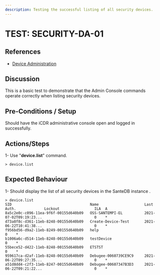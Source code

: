 ```yaml
---
description: Testing the successful listing of all security devices.
---
```


# TEST: SECURITY-DA-01

## References

* [Device Administration](../../../../../../operations/system-administration/host-administration/santedb-icdr-admin-console/untitled.md)

## Discussion

This is a basic test to demonstrate that the Admin Console commands operate correctly when listing security devices.

## Pre-Conditions / Setup

Should have the iCDR administrative console open and logged in successfully.

## Actions/Steps

1- Use "**device.list**" command.

```
> device.list
```

## Expected Behaviour

1- Should display the list of all security devices in the SanteDB instance .

```
> device.list
SID                                    Name                     Last Auth.             Lockout                ILA  A
8a5c2e0c-c096-11ea-9f6f-00155d640b09   OSS-SANTEMPI-EL          2021-07-02T09:19:23...                        0    *
d73a8f8c-d361-11eb-8248-00155d640b09   Create-Device-Test       2021-06-22T10:41:38...                        0    *
f956bd56-d9a2-11eb-8249-00155d640b09   help                                                                   0    *
b1006a6c-d514-11eb-8248-00155d640b09   testDevice                                                             0    *
55bece52-d422-11eb-8248-00155d640b09   ETSTST                                                                 0    *
959617ca-d2af-11eb-8248-00155d640b09   Debugee-0060739CE9C9     2021-06-22T09:27:35...                        0    *
a51d8dd4-c2f3-11eb-8247-00155d640b09   Debugee-00607347B3D3     2021-06-22T09:21:22...                        0    *
```
